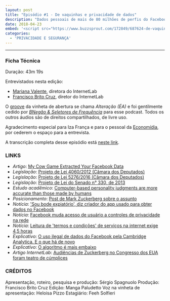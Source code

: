 ```yaml
---
layout: post
title: "Episódio #1 - De vaquinhas e privacidade de dados"
description: "Dados pessoais de mais de 80 milhões de perfis do Facebook foram parar nos servidores da Cambridge Analytica, uma secreta e polêmica consultoria que utiliza dados de redes sociais para fins eleitorais no mundo todo. O impacto disso é mais do que uma polêmica dos jornais - o mundo passou a ter um caso concreto sobre a exploração de dados pessoais para fins políticos e eleitorais. Mas, como isso afeta sua vida?"
date: 2018-04-23
embed: '<script src="https://www.buzzsprout.com/172849/687624-de-vaquinhas-e-privacidade-de-dados.js?player=small" type="text/javascript" charset="utf-8"></script>'
categories:
  - 'PRIVACIDADE E SEGURANÇA'
---
```


<hr>


### Ficha Técnica

Duração: 43m 19s

Entrevistados nesta edição:

- [Mariana Valente](https://twitter.com/mrnvlnt), diretora do InternetLab
- [Francisco Brito Cruz](https://twitter.com/fbritocruz), diretor do InternetLab

O [groove](https://www.youtube.com/watch?v=SaTjsYB8M5M) da vinheta de abertura se chama _Alteração (ÉA)_ e foi gentilmente cedido por _[BNegão & Seletores de Frequência](https://www.facebook.com/bnegaoseletores/)_ para esse podcast. Todos os outros áudios são de direitos compartilhados, de livre uso. 

Agradecimento especial para Iza França e para o pessoal da [Economídia](http://economidia.com.br/), por cederem o espaço para a entrevista. 

A transcrição completa desse episódio está [neste link](https://docs.google.com/document/d/17B0MD-kODLq7B5-0Nk8azUsIpalRhDDWxXF3glwXYQM/edit?usp=sharing).

### LINKS

- _Artigo_: [My Cow Game Extracted Your Facebook Data](https://www.theatlantic.com/technology/archive/2018/03/my-cow-game-extracted-your-facebook-data/556214/)
- _Legislação_: [Projeto de Lei 4060/2012 (Câmara dos Deputados)](http://www.camara.gov.br/proposicoesWeb/fichadetramitacao?idProposicao=548066&ord=1) 
- _Legislação_: [Projeto de Lei 5276/2016 (Câmara dos Deputados)](http://www.camara.gov.br/proposicoesWeb/fichadetramitacao?idProposicao=2084378)
- _Legislação_: [Projeto de Lei do Senado n° 330, de 2013](https://www25.senado.leg.br/web/atividade/materias/-/materia/113947)
- _Estudo acadêmico_: [Computer-based personality judgments are more accurate than those made by humans](http://www.pnas.org/content/112/4/1036/tab-article-info)
- _Posicionamento_: [Post de Mark Zuckerberg sobre o assunto](https://www.facebook.com/zuck/posts/10104712037900071)
- _Notícia_: ['Sou bode expiatório', diz criador do app usado para obter dados no Facebook](https://www1.folha.uol.com.br/mercado/2018/03/sou-bode-expiatorio-diz-criador-do-app-usado-para-obter-dados-no-facebook.shtml)
- _Notícia_: [Facebook muda acesso de usuário a controles de privacidade na rede](https://www1.folha.uol.com.br/mercado/2018/03/facebook-muda-politica-de-privacidade-e-usuario-podera-deletar-dados.shtml) 
- _Notícia_: [Leitura de 'termos e condições' de serviços na internet exige 4,5 horas](http://www1.folha.uol.com.br/tec/2017/12/1945132-leitura-de-termos-e-condicoes-de-servicos-na-internet-exige-45-horas.shtml)
- _Explicativo_: [O uso ilegal de dados do Facebook pela Cambridge Analytica. E o que há de novo](https://www.nexojornal.com.br/expresso/2018/03/19/O-uso-ilegal-de-dados-do-Facebook-pela-Cambridge-Analytica.-E-o-que-h%C3%A1-de-novo)
- _Explicativo_: [O algoritmo é mais embaixo](https://tab.uol.com.br/crise-facebook)
- _Artigo InternetLab_: [Audiências de Zuckerberg no Congresso dos EUA foram teatro de cúmplices](http://link.estadao.com.br/noticias/empresas,audiencias-de-zuckerberg-no-congresso-dos-eua-foi-teatro-de-cumplices,70002265377)

### CRÉDITOS
Apresentação, roteiro, pesquisa e produção: Sérgio Spagnuolo
Produção: Francisco Brito Cruz
Edição: Manga Paludetto
Voz na vinheta de apresentação: Heloisa Pizzo
Estagiário: Feeh Solfieri
